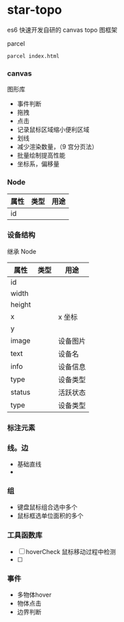 # star-topo

es6 快速开发自研的 canvas topo 图框架

parcel

```
parcel index.html
```

### canvas

图形库

- 事件判断
- 拖拽
- 点击
- 记录鼠标区域缩小便利区域
- 划线
- 减少渲染数量，（9 宫分页法）
- 批量绘制提高性能
- 坐标系，偏移量

### Node

| 属性 | 类型 | 用途 |
| ---- | ---- | ---- |
| id   |      |      |

### 设备结构

继承 Node

| 属性   | 类型 | 用途     |
| ------ | ---- | -------- |
| id     |      |          |
| width  |      |          |
| height |      |          |
| x      |      | x 坐标   |
| y      |      |          |
| image  |      | 设备图片 |
| text   |      | 设备名   |
| info   |      | 设备信息 |
| type   |      | 设备类型 |
| status |      | 活跃状态 |
| type   |      | 设备类型 |

### 标注元素



### 线。边

- 基础直线
- 

### 组

- 键盘鼠标组合选中多个
- 鼠标框选单位面积的多个


### 工具函数库

- [ ] hoverCheck 鼠标移动过程中检测
- [ ] 



### 事件

- 多物体hover
- 物体点击
- 边界判断